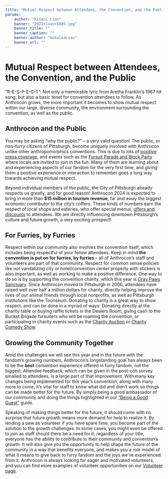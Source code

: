 ```yaml
---
title: "Mutual Respect between Attendees, the Convention, and the Public"
params:
    author: "Kijani Lion"
    banner: "2023+luau+6885.jpg"
    banner_title: ""
    banner_caption: ""
    banner_author: "HokuloaLuau"
    banner_url: ""
---
```


# Mutual Respect between Attendees, the Convention, and the Public

“R-E-S-P-E-C-T”: Not only a memorable lyric from Aretha Franklin’s 1967 hit song, but also a basic tenet for convention attendees to follow. As Anthrocon grows, the more important it becomes to show mutual respect within our large, diverse community, the environment surrounding the convention, as well as the public.

## Anthrocon and the Public

You may be asking “why the public?” – a very valid question! The public, or non-furry citizens of Pittsburgh, become uniquely involved with Anthrocon unlike other anthropomorphics conventions. This is due to lots of [positive press coverage](https://www.visitpittsburgh.com/pittsburgh-anthrocon/), and events such as the [Fursuit Parade and Block Party](https://www.anthrocon.org/parade-block-party) where locals are invited to join in the fun. Many of them are learning about and experiencing aspects of our fandom for the very first time, and giving them a positive experience or interaction to remember goes a long way towards achieving mutual respect.

Beyond individual members of the public, the City of Pittsburgh already respects us greatly, and for good reason! Anthrocon 2024 is expected to bring in more than **$15 million in tourism revenue**, far and away the biggest economic contributor to the city’s coffers. These kinds of numbers earn the respect of local shops and eateries, who offer special menus, [offers and discounts](https://www.anthrocon.org/2024-deals-and-offers) to attendees. We are directly influencing downtown Pittsburgh’s culture and future growth, a very exciting prospect!

## For Furries, by Furries

Respect within our community also involves the convention itself, which includes being respectful of your fellow attendees. Keep in mind **the convention is put on for furries, by furries** – all of Anthrocon’s staff and volunteers are part of that community. Respect for common sense policies like not vandalizing city or hotel/convention center property with stickers is also important, as well as working to make a positive difference. One way to do so is by supporting the convention charity, which this year is [Gray Paws Sanctuary](https://www.anthrocon.org/charity). Since Anthrocon moved to Pittsburgh in 2006, attendees have raised well over half a million dollars for charity, directly helping improve the lives of our animal friends through local nonprofits, as well as Pittsburgh institutions like the Toonseum. Donating to charity is a great way to show respect, and can be done in a myriad of ways: Donating directly at the charity table or buying raffle tickets in the Dealers Room, giving cash to the Bucket Brigade fursuiters who will be roaming the convention, or participating in charity events such as the [Charity Auction](https://anthrocon.sched.com/event/1eOZh/charity-auction) or [Charity Comedy Show](https://anthrocon.sched.com/event/1eOQt/anthrocons-annual-charity-comedy-show).

## Growing the Community Together

Amid the challenges we will see this year and in the future with the fandom’s growing numbers, Anthrocon’s longstanding goal has always been to be the **best** convention experience offered in furry fandom, not the biggest. Attendee feedback, which can be given in the post-con survey emailed to attendees, is a large part of that improvement. With many key changes being implemented for this year’s convention, along with many more to come, it’s vital for staff to know what did and didn’t work so things can be made better for the future. By simply being a good ambassador of our community and doing the things highlighted in our [“Being a Good Guest”](https://www.anthrocon.org/guides/being-a-good-guest-at-a-convention) guide.

Speaking of making things better for the future, it should come with no surprise that future growth means more demand for help to realize it. By lending a paw as volunteer if you have spare time, you become part of the solution to the growth challenges. In some cases, you might even be offered to join as staff should there be a need for it; regardless of your title, everyone has the ability to contribute to their community and convention’s growth. It will also give you the opportunity to help shape the future of the community in a way that benefits everyone, and makes you a role model of what it means to give back to furry fandom and the joys we’ve experienced from it. Anthrocon is always looking for eager and motivated volunteers, and you can find more examples of volunteer opportunities on our [Volunteer page](/volunteer).
